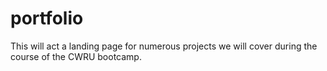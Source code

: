 # portfolio
This will act a landing page for numerous projects we will cover during the course of the CWRU bootcamp.